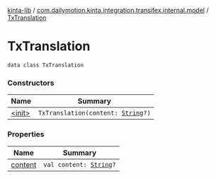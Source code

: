 [kinta-lib](../../index.md) / [com.dailymotion.kinta.integration.transifex.internal.model](../index.md) / [TxTranslation](./index.md)

# TxTranslation

`data class TxTranslation`

### Constructors

| Name | Summary |
|---|---|
| [&lt;init&gt;](-init-.md) | `TxTranslation(content: `[`String`](https://kotlinlang.org/api/latest/jvm/stdlib/kotlin/-string/index.html)`?)` |

### Properties

| Name | Summary |
|---|---|
| [content](content.md) | `val content: `[`String`](https://kotlinlang.org/api/latest/jvm/stdlib/kotlin/-string/index.html)`?` |
